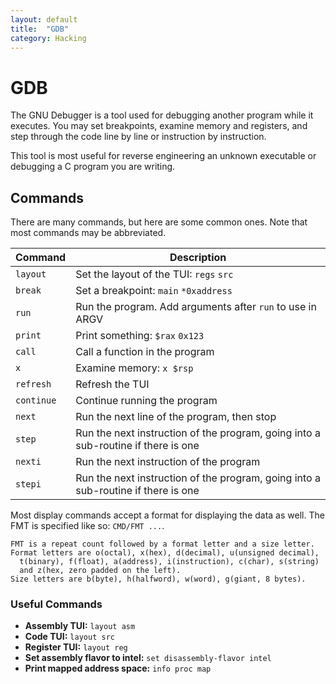 ```yaml
---
layout: default
title:  "GDB"
category: Hacking
---
```


# GDB
The GNU Debugger is a tool used for debugging another program while
it executes. You may set breakpoints, examine memory and registers,
and step through the code line by line or instruction by instruction.

This tool is most useful for reverse engineering an unknown executable
or debugging a C program you are writing.

## Commands
There are many commands, but here are some common ones. Note that most
commands may be abbreviated.

| Command | Description |
| ------- | ----------- |
| `layout` | Set the layout of the TUI: `regs` `src` |
| `break` | Set a breakpoint: `main` `*0xaddress` |
| `run` | Run the program. Add arguments after `run` to use in ARGV |
| `print` | Print something: `$rax` `0x123` |
| `call` | Call a function in the program |
| `x` | Examine memory: `x $rsp` |
| `refresh` | Refresh the TUI |
| `continue` | Continue running the program |
| `next` | Run the next line of the program, then stop |
| `step` | Run the next instruction of the program, going into a sub-routine if there is one |
| `nexti` | Run the next instruction of the program |
| `stepi` | Run the next instruction of the program, going into a sub-routine if there is one |

Most display commands accept a format for displaying the data as well.
The FMT is specified like so: `CMD/FMT ...`.

```
FMT is a repeat count followed by a format letter and a size letter.
Format letters are o(octal), x(hex), d(decimal), u(unsigned decimal),
  t(binary), f(float), a(address), i(instruction), c(char), s(string)
  and z(hex, zero padded on the left).
Size letters are b(byte), h(halfword), w(word), g(giant, 8 bytes).
```

### Useful Commands

* **Assembly TUI:** `layout asm`
* **Code TUI:** `layout src`
* **Register TUI:** `layout reg`
* **Set assembly flavor to intel:** `set disassembly-flavor intel`
* **Print mapped address space:** `info proc map`
